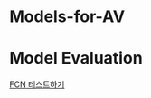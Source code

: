 # Models-for-AV



# Model Evaluation
[FCN 테스트하기](/model_test_md/FCN%20%ED%85%8C%EC%8A%A4%ED%8A%B8%ED%95%98%EA%B8%B0.md)
